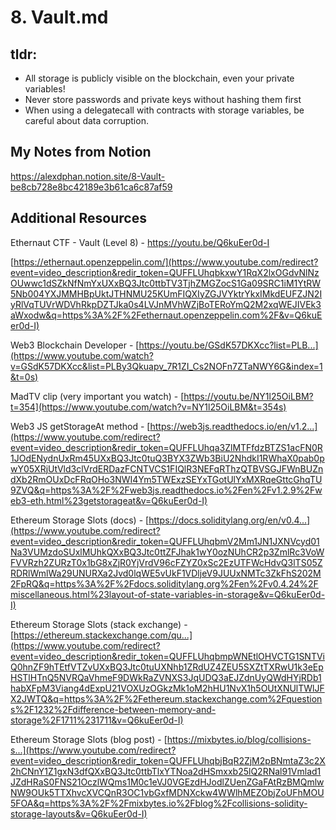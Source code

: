 # 8. Vault.md

## tldr:
- All storage is publicly visible on the blockchain, even your private variables!
- Never store passwords and private keys without hashing them first
- When using a delegatecall with contracts with storage variables, be careful about data corruption.

## My Notes from Notion
https://alexdphan.notion.site/8-Vault-be8cb728e8bc42189e3b61ca6c87af59

## Additional Resources

Ethernaut CTF - Vault (Level 8) -
https://youtu.be/Q6kuEer0d-I

[https://ethernaut.openzeppelin.com/](https://www.youtube.com/redirect?event=video_description&redir_token=QUFFLUhqbkxwY1RqX2lxOGdvNlNzOUwwc1dSZkNfNmYxUXxBQ3Jtc0ttbTV3TjhZMGZocS1Ga09SRC1iM1YtRW5Nb004YXJMMHBpUktJTHNMU25KUmFIQXIyZGJVYktrYkxIMkdEUFZJN2IyRlVqTUVrWDVhRkpDZTJka0s4LVJnMVhWZjBoTERoYmQ2M2xqWEJIVEk3aWxodw&q=https%3A%2F%2Fethernaut.openzeppelin.com%2F&v=Q6kuEer0d-I)

Web3 Blockchain Developer -
[https://youtu.be/GSdK57DKXcc?list=PLB...](https://www.youtube.com/watch?v=GSdK57DKXcc&list=PLBy3Qkuapv_7R1ZI_Cs2NOFn7ZTaNWY6G&index=1&t=0s)

MadTV clip (very important you watch) -
[https://youtu.be/NY1l25OiLBM?t=354](https://www.youtube.com/watch?v=NY1l25OiLBM&t=354s)

Web3 JS getStorageAt method -
[https://web3js.readthedocs.io/en/v1.2...](https://www.youtube.com/redirect?event=video_description&redir_token=QUFFLUhqa3ZlMTFfdzBTZS1acFN0R1JOdENydnUxRm45UXxBQ3Jtc0tuQ3BYX3ZWb3BiU2NhdkI1RWhaX0pab0pwY05XRjUtVld3clVrdERDazFCNTVCS1FIQlR3NEFqRThzQTBVSGJFWnBUZndXb2RmOUxDcFRqOHo3NWI4Ym5TWExzSEYxTGotUlYxMXRqeGttcGhqTU9ZVQ&q=https%3A%2F%2Fweb3js.readthedocs.io%2Fen%2Fv1.2.9%2Fweb3-eth.html%23getstorageat&v=Q6kuEer0d-I)

Ethereum Storage Slots (docs) -
[https://docs.soliditylang.org/en/v0.4...](https://www.youtube.com/redirect?event=video_description&redir_token=QUFFLUhqbmV2Mm1JN1JXNVcyd01Na3VUMzdoSUxlMUhkQXxBQ3Jtc0ttZFJhak1wY0ozNUhCR2p3ZmlRc3VoWFVVRzh2ZURzT0x1bG8xZjR0YjVrdV96cFZYZ0xSc2EzUTFWcHdvQ3lTS05ZRDRlWmlWa29UNURXa2Jvd0lqWE5vUkF1VDljeV9JUUxNMTc3ZkFhS202M2FpRQ&q=https%3A%2F%2Fdocs.soliditylang.org%2Fen%2Fv0.4.24%2Fmiscellaneous.html%23layout-of-state-variables-in-storage&v=Q6kuEer0d-I)

Ethereum Storage Slots (stack exchange) - 
[https://ethereum.stackexchange.com/qu...](https://www.youtube.com/redirect?event=video_description&redir_token=QUFFLUhqbmpWNEtlOHVCTG1SNTViQ0hnZF9hTEtfVTZvUXxBQ3Jtc0tuUXNhb1ZRdUZ4ZEU5SXZtTXRwU1k3eEpHSTlHTnQ5NVRQaVhmeF9DWkRaZVNXS3JqUDQ3aEJZdnUyQWdHYjRDb1habXFpM3Viang4dExpU21VOXUzOGkzMk1oM2hHU1NvX1h5OUtXNUlTWlJFX2JWTQ&q=https%3A%2F%2Fethereum.stackexchange.com%2Fquestions%2F1232%2Fdifference-between-memory-and-storage%2F1711%231711&v=Q6kuEer0d-I)

Ethereum Storage Slots (blog post) -
[https://mixbytes.io/blog/collisions-s...](https://www.youtube.com/redirect?event=video_description&redir_token=QUFFLUhqbjBqR2ZjM2pBNmtaZ3c2X2hCNnY1Z1gxN3dfQXxBQ3Jtc0ttbTlxYTNoa2dHSmxxb25lQ2RNal91Vmlad1JZdHRaS0FNS21OczlWQms1M0c1eVJ0VGEzdHJodlZUenZGaFAtRzBMQmlwNW9OUk5TTXhvcXVCQnR3OC1vbGxfMDNXckw4WWlhMEZObjZoUFhMOU5FOA&q=https%3A%2F%2Fmixbytes.io%2Fblog%2Fcollisions-solidity-storage-layouts&v=Q6kuEer0d-I)
